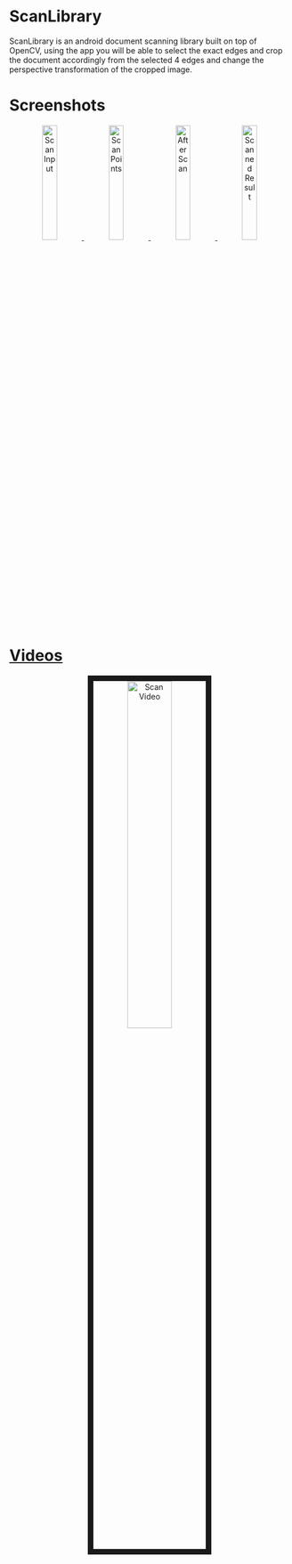 # ScanLibrary
ScanLibrary is an android document scanning library built on top of OpenCV, using the app you will be able to select the 
exact edges and crop the document accordingly from the selected 4 edges and change the perspective transformation of the cropped image.


# Screenshots

<div align="center">

<a href="https://raw.githubusercontent.com/jhansireddy/AndroidScannerDemo/master/ScanDemoExample/screenshots/scanInput.png" />
<img width="23%" src="https://raw.githubusercontent.com/jhansireddy/AndroidScannerDemo/master/ScanDemoExample/screenshots/scanInput.png" alt="Scan Input" title="Scan Input"></img>

<a href="https://raw.githubusercontent.com/jhansireddy/AndroidScannerDemo/master/ScanDemoExample/screenshots/scanPoints.png" />
<img width="23%" src="https://raw.githubusercontent.com/jhansireddy/AndroidScannerDemo/master/ScanDemoExample/screenshots/scanPoints.png" alt="Scan Points" title="Scan Points"></img>

<a href="https://raw.githubusercontent.com/jhansireddy/AndroidScannerDemo/master/ScanDemoExample/screenshots/blackWhiteScannedResult.png" />
<img width="23%" src="https://raw.githubusercontent.com/jhansireddy/AndroidScannerDemo/master/ScanDemoExample/screenshots/blackWhiteScannedResult.png" alt="After Scan" title="After Scan"></img>

<a href="https://raw.githubusercontent.com/jhansireddy/AndroidScannerDemo/master/ScanDemoExample/screenshots/returned_scan_result.png" />
<img width="23%" src="https://raw.githubusercontent.com/jhansireddy/AndroidScannerDemo/master/ScanDemoExample/screenshots/returned_scan_result.png" alt="Scanned Result" title="Scanned Result"></img>

</div>

# Videos

<div align="center" >
<a href="http://www.youtube.com/watch?feature=player_embedded&v=Kl7rRZ79m6k" target="_blank"><img src="https://raw.githubusercontent.com/jhansireddy/AndroidScannerDemo/master/ScanDemoExample/screenshots/scanPoints.png" 
alt="Scan Video" width="40%" border="10" /></a>
</div>

